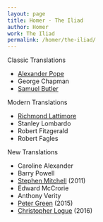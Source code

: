 ```yaml
---
layout: page
title: Homer - The Iliad
author: Homer
work: The Iliad
permalink: /homer/the-iliad/
---
```

Classic Translations

* [Alexander Pope](alexander-pope)
* George Chapman
* [Samuel Butler](samuel-butler)

Modern Translations

* [Richmond Lattimore](richmond-lattimore)
* Stanley Lombardo
* Robert Fitzgerald
* Robert Fagles

New Translations

* Caroline Alexander
* Barry Powell
* [Stephen Mitchell](stephen-mitchell) (2011)
* Edward McCrorie
* Anthony Verity
* [Peter Green](peter-green) (2015)
* [Christopher Logue](christopher-logue) (2016)
